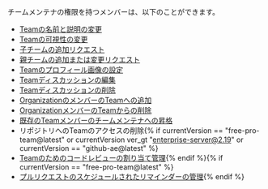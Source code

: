 チームメンテナの権限を持つメンバーは、以下のことができます。

- [Teamの名前と説明の変更](/articles/renaming-a-team)
- [Teamの可視性の変更](/articles/changing-team-visibility)
- [子チームの追加リクエスト](/articles/requesting-to-add-a-child-team)
- [親チームの追加または変更リクエスト](/articles/requesting-to-add-or-change-a-parent-team)
- [Teamのプロフィール画像の設定](/articles/setting-your-team-s-profile-picture)
- [Teamディスカッションの編集](/articles/managing-disruptive-comments/#editing-a-comment)
- [Teamディスカッションの削除](/articles/managing-disruptive-comments/#deleting-a-comment)
- [OrganizationのメンバーのTeamへの追加](/articles/adding-organization-members-to-a-team)
- [OrganizationメンバーのTeamからの削除](/articles/removing-organization-members-from-a-team)
- [既存のTeamメンバーのチームメンテナへの昇格](/articles/giving-team-maintainer-permissions-to-an-organization-member)
- リポジトリへのTeamのアクセスの削除{% if currentVersion == "free-pro-team@latest" or currentVersion ver_gt "enterprise-server@2.19" or currentVersion == "github-ae@latest" %}
- [Teamのためのコードレビューの割り当て管理](/organizations/organizing-members-into-teams/managing-code-review-assignment-for-your-team){% endif %}{% if currentVersion == "free-pro-team@latest" %}
- [プルリクエストのスケジュールされたリマインダーの管理](/github/setting-up-and-managing-organizations-and-teams/managing-scheduled-reminders-for-pull-requests){% endif %}
